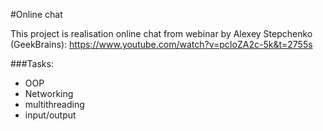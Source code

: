 #Online chat

This project is realisation online chat from webinar by Alexey Stepchenko (GeekBrains):
https://www.youtube.com/watch?v=pcIoZA2c-5k&t=2755s

###Tasks:
* OOP
* Networking
* multithreading
* input/output
